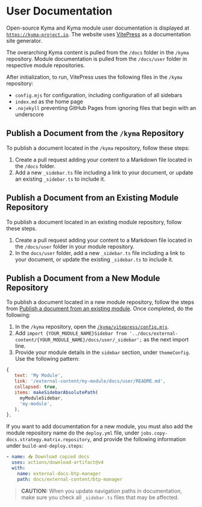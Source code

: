 # User Documentation

Open-source Kyma and Kyma module user documentation is displayed at [`https://kyma-project.io`](https://kyma-project.io/#/). The website uses [VitePress](https://vitepress.dev/) as a documentation site generator.

The overarching Kyma content is pulled from the `/docs` folder in the `/kyma` repository. Module documentation is pulled from the `/docs/user` folder in respective module repositories.

After initialization, to run, VitePress uses the following files in the `/kyma` repository:

- `config.mjs` for configuration, including configuration of all sidebars 
- `index.md` as the home page
- `.nojekyll` preventing GitHub Pages from ignoring files that begin with an underscore

## Publish a Document from the `/kyma` Repository

To publish a document located in the `/kyma` repository, follow these steps:

1. Create a pull request adding your content to a Markdown file located in the `/docs` folder.
2. Add a new `_sidebar.ts` file including a link to your document, or update an existing `_sidebar.ts` to include it.

## Publish a Document from an Existing Module Repository

To publish a document located in an existing module repository, follow these steps.

1. Create a pull request adding your content to a Markdown file located in the `/docs/user` folder in your module repository.
2. In the `docs/user` folder, add a new `_sidebar.ts` file including a link to your document, or update the existing `_sidebar.ts` to include it.

## Publish a Document from a New Module Repository

To publish a document located in a new module repository, follow the steps from [Publish a document from an existing module](#publish-a-document-from-an-existing-module-repository). Once completed, do the following:

1. In the `/kyma` repository, open the<!-- markdown-link-check-disable-line --> [`/kyma/vitepress/config.mjs`](https://github.com/kyma-project/kyma/blob/main/.vitepress/config.mjs).
2. Add `import {YOUR_MODULE_NAME}Sidebar from '../docs/external-content/{YOUR_MODULE_NAME}/docs/user/_sidebar';` as the next import line.
3. Provide your module details in the `sidebar` section, under `themeConfig`. Use the following pattern:
<!-- markdown-link-check-disable -->
   ```mjs
   {
      text: 'My Module',
      link: '/external-content/my-module/docs/user/README.md',
      collapsed: true,
      items: makeSidebarAbsolutePath(
        myModuleSidebar,
        'my-module',
      ),
   },
   ```

   If you want to add documentation for a new module, you must also add the module repository name do the `deploy.yml` file, under `jobs.copy-docs.strategy.matrix.repository`, and provide the following information under `build-and-deploy.steps`:

   ```yml
   - name: 📥 Download copied docs
     uses: actions/download-artifact@v4
     with:
       name: external-docs-btp-manager
       path: docs/external-content/btp-manager
   ```

<!-- markdown-link-check-enable -->
> **CAUTION:** When you update navigation paths in documentation, make sure you check all `_sidebar.ts` files that may be affected.
